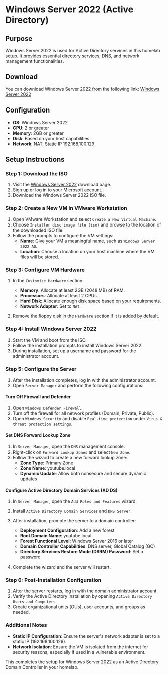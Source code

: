# Windows Server 2022 (Active Directory)

## Purpose
Windows Server 2022 is used for Active Directory services in this homelab setup. It provides essential directory services, DNS, and network management functionalities.

## Download
You can download Windows Server 2022 from the following link: [Windows Server 2022](https://info.microsoft.com/ww-landing-windows-server-2022.html)

## Configuration

- **OS**: Windows Server 2022
- **CPU**: 2 or greater
- **Memory**: 2GB or greater
- **Disk**: Based on your host capabilities
- **Network**: NAT, Static IP 192.168.100.129

## Setup Instructions

### Step 1: Download the ISO

1. Visit the [Windows Server 2022](https://info.microsoft.com/ww-landing-windows-server-2022.html) download page.
2. Sign up or log in to your Microsoft account.
3. Download the Windows Server 2022 ISO file.

### Step 2: Create a New VM in VMware Workstation

1. Open VMware Workstation and select `Create a New Virtual Machine`.
2. Choose `Installer disc image file (iso)` and browse to the location of the downloaded ISO file.
3. Follow the prompts to configure the VM settings:
   - **Name**: Give your VM a meaningful name, such as `Windows Server 2022 AD`.
   - **Location**: Choose a location on your host machine where the VM files will be stored.

### Step 3: Configure VM Hardware

1. In the `Customize Hardware` section:
   - **Memory**: Allocate at least 2GB (2048 MB) of RAM.
   - **Processors**: Allocate at least 2 CPUs.
   - **Hard Disk**: Allocate enough disk space based on your requirements.
   - **Network Adapter**: Set to `NAT`.

2. Remove the floppy disk in the `Hardware` section if it is added by default.

### Step 4: Install Windows Server 2022

1. Start the VM and boot from the ISO.
2. Follow the installation prompts to install Windows Server 2022.
3. During installation, set up a username and password for the administrator account.

### Step 5: Configure the Server

1. After the installation completes, log in with the administrator account.
2. Open `Server Manager` and perform the following configurations:

#### Turn Off Firewall and Defender

1. Open `Windows Defender Firewall`.
2. Turn off the firewall for all network profiles (Domain, Private, Public).
3. Open `Windows Security` and disable `Real-time protection` under `Virus & threat protection settings`.

#### Set DNS Forward Lookup Zone

1. In `Server Manager`, open the `DNS` management console.
2. Right-click on `Forward Lookup Zones` and select `New Zone`.
3. Follow the wizard to create a new forward lookup zone:
   - **Zone Type**: Primary Zone
   - **Zone Name**: youtube.local
   - **Dynamic Update**: Allow both nonsecure and secure dynamic updates

#### Configure Active Directory Domain Services (AD DS)

1. In `Server Manager`, open the `Add Roles and Features` wizard.
2. Install `Active Directory Domain Services` and `DNS Server`.
3. After installation, promote the server to a domain controller:
   - **Deployment Configuration**: Add a new forest
   - **Root Domain Name**: youtube.local
   - **Forest Functional Level**: Windows Server 2016 or later
   - **Domain Controller Capabilities**: DNS server, Global Catalog (GC)
   - **Directory Services Restore Mode (DSRM) Password**: Set a password

4. Complete the wizard and the server will restart.

### Step 6: Post-Installation Configuration

1. After the server restarts, log in with the domain administrator account.
2. Verify the Active Directory installation by opening `Active Directory Users and Computers`.
3. Create organizational units (OUs), user accounts, and groups as needed.

### Additional Notes

- **Static IP Configuration**: Ensure the server's network adapter is set to a static IP (192.168.100.129).
- **Network Isolation**: Ensure the VM is isolated from the internet for security reasons, especially if used in a vulnerable environment.

This completes the setup for Windows Server 2022 as an Active Directory Domain Controller in your homelab.
